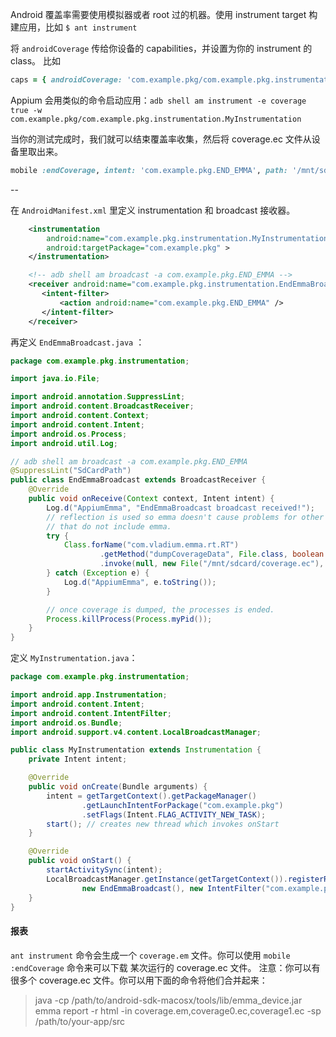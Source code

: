 Android 覆盖率需要使用模拟器或者 root 过的机器。使用 instrument target 构建应用，比如 `$ ant instrument`

将 `androidCoverage` 传给你设备的 capabilities，并设置为你的 instrument 的 class。
比如

```ruby
caps = { androidCoverage: 'com.example.pkg/com.example.pkg.instrumentation.MyInstrumentation' }
```

Appium 会用类似的命令启动应用：`adb shell am instrument -e coverage true -w com.example.pkg/com.example.pkg.instrumentation.MyInstrumentation`

当你的测试完成时，我们就可以结束覆盖率收集，然后将 coverage.ec 文件从设备里取出来。

```ruby
mobile :endCoverage, intent: 'com.example.pkg.END_EMMA', path: '/mnt/sdcard/coverage.ec'
```

--

在 `AndroidManifest.xml` 里定义 instrumentation 和 broadcast 接收器。

```xml
    <instrumentation
        android:name="com.example.pkg.instrumentation.MyInstrumentation"
        android:targetPackage="com.example.pkg" >
    </instrumentation>

    <!-- adb shell am broadcast -a com.example.pkg.END_EMMA -->
    <receiver android:name="com.example.pkg.instrumentation.EndEmmaBroadcast" >
       <intent-filter>
           <action android:name="com.example.pkg.END_EMMA" />
       </intent-filter>
    </receiver>
```

再定义 `EndEmmaBroadcast.java` ：

```java
package com.example.pkg.instrumentation;

import java.io.File;

import android.annotation.SuppressLint;
import android.content.BroadcastReceiver;
import android.content.Context;
import android.content.Intent;
import android.os.Process;
import android.util.Log;

// adb shell am broadcast -a com.example.pkg.END_EMMA
@SuppressLint("SdCardPath")
public class EndEmmaBroadcast extends BroadcastReceiver {
    @Override
    public void onReceive(Context context, Intent intent) {
        Log.d("AppiumEmma", "EndEmmaBroadcast broadcast received!");
        // reflection is used so emma doesn't cause problems for other build targets
        // that do not include emma.
        try {
            Class.forName("com.vladium.emma.rt.RT")
                    .getMethod("dumpCoverageData", File.class, boolean.class, boolean.class)
                    .invoke(null, new File("/mnt/sdcard/coverage.ec"), false, false);
        } catch (Exception e) {
            Log.d("AppiumEmma", e.toString());
        }

        // once coverage is dumped, the processes is ended.
        Process.killProcess(Process.myPid());
    }
}
```

定义 `MyInstrumentation.java`：

```java
package com.example.pkg.instrumentation;

import android.app.Instrumentation;
import android.content.Intent;
import android.content.IntentFilter;
import android.os.Bundle;
import android.support.v4.content.LocalBroadcastManager;

public class MyInstrumentation extends Instrumentation {
    private Intent intent;

    @Override
    public void onCreate(Bundle arguments) {
        intent = getTargetContext().getPackageManager()
                .getLaunchIntentForPackage("com.example.pkg")
                .setFlags(Intent.FLAG_ACTIVITY_NEW_TASK);
        start(); // creates new thread which invokes onStart
    }

    @Override
    public void onStart() {
        startActivitySync(intent);
        LocalBroadcastManager.getInstance(getTargetContext()).registerReceiver(
                new EndEmmaBroadcast(), new IntentFilter("com.example.pkg.END_EMMA"));
    }
}
```

#### 报表

`ant instrument` 命令会生成一个 `coverage.em` 文件。你可以使用 `mobile :endCoverage` 命令来可以下载 某次运行的 coverage.ec 文件。 注意：你可以有很多个 coverage.ec 文件。你可以用下面的命令将他们合并起来：

> java -cp /path/to/android-sdk-macosx/tools/lib/emma_device.jar emma report -r html -in coverage.em,coverage0.ec,coverage1.ec -sp /path/to/your-app/src
